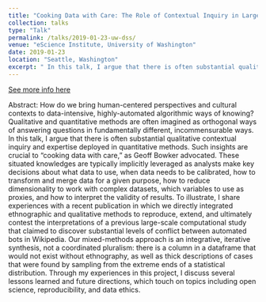 ```yaml
---
title: "Cooking Data with Care: The Role of Contextual Inquiry in Large-Scale Quantitative Research"
collection: talks
type: "Talk"
permalink: /talks/2019-01-23-uw-dss/ 
venue: "eScience Institute, University of Washington"
date: 2019-01-23
location: "Seattle, Washington"
excerpt: " In this talk, I argue that there is often substantial qualitative contextual inquiry and expertise deployed in quantitative methods. Such insights are crucial to 'cooking data with care,' as Geoff Bowker advocated."
---
```

[See more info here](https://escience.washington.edu/events/data-science-studies-meeting-2/)

Abstract: How do we bring human-centered perspectives and cultural contexts to data-intensive, highly-automated algorithmic ways of knowing? Qualitative and quantitative methods are often imagined as orthogonal ways of answering questions in fundamentally different, incommensurable ways. In this talk, I argue that there is often substantial qualitative contextual inquiry and expertise deployed in quantitative methods. Such insights are crucial to “cooking data with care,” as Geoff Bowker advocated. These situated knowledges are typically implicitly leveraged as analysts make key decisions about what data to use, when data needs to be calibrated, how to transform and merge data for a given purpose, how to reduce dimensionality to work with complex datasets, which variables to use as proxies, and how to interpret the validity of results. To illustrate, I share experiences with a recent publication in which we directly integrated ethnographic and qualitative methods to reproduce, extend, and ultimately contest the interpretations of a previous large-scale computational study that claimed to discover substantial levels of conflict between automated bots in Wikipedia. Our mixed-methods approach is an integrative, iterative synthesis, not a coordinated pluralism: there is a column in a dataframe that would not exist without ethnography, as well as thick descriptions of cases that were found by sampling from the extreme ends of a statistical distribution. Through my experiences in this project, I discuss several lessons learned and future directions, which touch on topics including open science, reproducibility, and data ethics.
